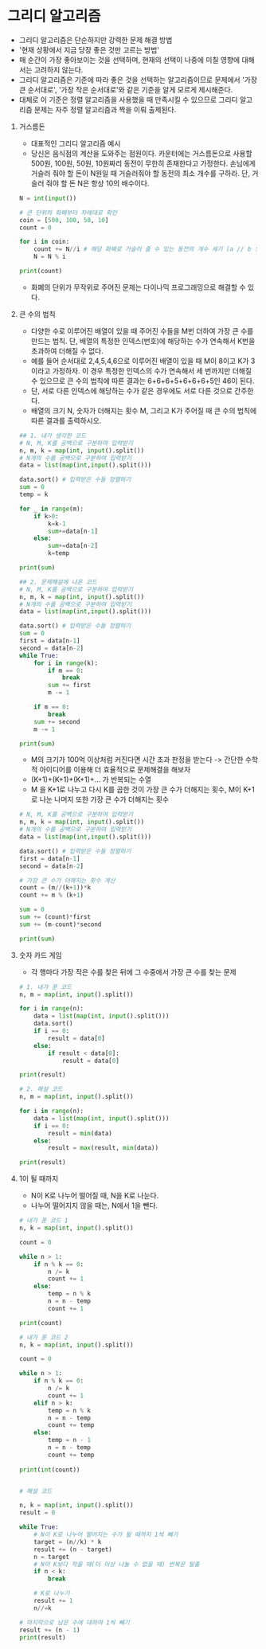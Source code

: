 # 그리디 알고리즘



- 그리디 알고리즘은 단순하지만 강력한 문제 해결 방법
- '현재 상황에서 지금 당장 좋은 것만 고르는 방법'
- 매 순간이 가장 좋아보이는 것을 선택하며, 현재의 선택이 나중에 미칠 영향에 대해서는 고려하지 않는다.
- 그리디 알고리즘은 기준에 따라 좋은 것을 선택하는 알고리즘이므로 문제에서 '가장 큰 순서대로', '가장 작은 순서대로'와 같은 기준을 알게 모르게 제시해준다.
- 대체로 이 기준은 정렬 알고리즘을 사용했을 때 만족시킬 수 있으므로 그리디 알고리즘 문제는 자주 정렬 알고리즘과 짝을 이뤄 출제된다.

1. 거스름돈

   - 대표적인 그리디 알고리즘 예시
   - 당신은 음식점의 계산을 도와주는 점원이다.  카운터에는 거스름돈으로 사용할 500원, 100원, 50원, 10원짜리 동전이 무한히 존재한다고 가정한다. 손님에게 거슬러 줘야 할 돈이 N원일 때 거슬러줘야 할 동전의 최소 개수를 구하라. 단, 거슬러 줘야 할 돈 N은 항상 10의 배수이다.

   ```python
   N = int(input())
   
   # 큰 단위의 화폐부터 차례대로 확인
   coin = [500, 100, 50, 10]
   count = 0
   
   for i in coin:
       count += N//i # 해당 화폐로 거슬러 줄 수 있는 동전의 개수 세기 (a // b : b를 a로 나눈 몫)
       N = N % i
   
   print(count)
   ```

   - 화폐의 단위가 무작위로 주어진 문제는 다이나믹 프로그래밍으로 해결할 수 있다.

2. 큰 수의 법칙

   - 다양한 수로 이루어진 배열이 있을 때 주어진 수들을 M번 더하여 가장 큰 수를 만드는 법칙. 단, 배열의 특정한 인덱스(번호)에 해당하는 수가 연속해서 K번을 초과하여 더해질 수 없다.
   - 예를 들어 순서대로 2,4,5,4,6으로 이루어진 배열이 있을 때 M이 8이고 K가 3이라고 가정하자.  이 경우 특정한 인덱스의 수가 연속해서 세 번까지만 더해질 수 있으므로 큰 수의 법칙에 따른 결과는 6+6+6+5+6+6+6+5인 46이 된다.
   - 단, 서로 다른 인덱스에 해당하는 수가 같은 경우에도 서로 다른 것으로 간주한다.
   - 배열의 크기 N, 숫자가 더해지는 횟수 M, 그리고 K가 주어질 때 큰 수의 법칙에 따른 결과를 출력하시오.

   ```python
   ## 1. 내가 생각한 코드
   # N, M, K를 공백으로 구분하여 입력받기
   n, m, k = map(int, input().split())
   # N개의 수를 공백으로 구분하여 입력받기
   data = list(map(int,input().split()))
   
   data.sort() # 입력받은 수들 정렬하기
   sum = 0
   temp = k
   
   for _ in range(m):
       if k>0:
           k=k-1
           sum+=data[n-1]
       else:
           sum+=data[n-2]
           k=temp
   
   print(sum)
   
   ## 2. 문제해설에 나온 코드
   # N, M, K를 공백으로 구분하여 입력받기
   n, m, k = map(int, input().split())
   # N개의 수를 공백으로 구분하여 입력받기
   data = list(map(int,input().split()))
   
   data.sort() # 입력받은 수들 정렬하기
   sum = 0
   first = data[n-1]
   second = data[n-2]
   while True:
       for i in range(k):
           if m == 0:
               break
           sum += first
           m -= 1
   
       if m == 0:
           break
       sum += second
       m -= 1
   
   print(sum)
   
   ```

   - M의 크기가 100억 이상처럼 커진다면 시간 초과 판정을 받는다 -> 간단한 수학적 아이디어를 이용해 더 효율적으로 문제해결을 해보자
   - (K+1)+(K+1)+(K+1)+... 가 반복되는 수열
   - M 을 K+1로 나누고 다시 K를 곱한 것이 가장 큰 수가 더해지는 횟수, M이 K+1로 나눈 나머지 또한 가장 큰 수가 더해지는 횟수

   ```python
   # N, M, K를 공백으로 구분하여 입력받기
   n, m, k = map(int, input().split())
   # N개의 수를 공백으로 구분하여 입력받기
   data = list(map(int,input().split()))
   
   data.sort() # 입력받은 수들 정렬하기
   first = data[n-1]
   second = data[n-2]
   
   # 가장 큰 수가 더해지는 횟수 계산
   count = (m//(k+1))*k
   count += m % (k+1)
   
   sum = 0
   sum += (count)*first
   sum += (m-count)*second
   
   print(sum)
   ```

3. 숫자 카드 게임

   - 각 행마다 가장 작은 수를 찾은 뒤에 그 수중에서 가장 큰 수를 찾는 문제

   ```python
   # 1. 내가 푼 코드
   n, m = map(int, input().split())
   
   for i in range(n):
       data = list(map(int, input().split()))
       data.sort()
       if i == 0:
           result = data[0]
       else:
           if result < data[0]:
               result = data[0]
   
   print(result)
   
   # 2. 해설 코드
   n, m = map(int, input().split())
   
   for i in range(n):
       data = list(map(int, input().split()))
       if i == 0:
           result = min(data)
       else:
           result = max(result, min(data))
   
   print(result)
   ```

4. 1이 될 때까지

   - N이 K로 나누어 떨어질 때, N을 K로 나눈다.
   - 나누어 떨어지지 않을 때는, N에서 1을 뺀다.

   ```python
   # 내가 푼 코드 1
   n, k = map(int, input().split())
   
   count = 0
   
   while n > 1:
       if n % k == 0:
           n /= k
           count += 1
       else:
           temp = n % k
           n = n - temp
           count += 1
   
   print(count)
   
   # 내가 푼 코드 2
   n, k = map(int, input().split())
   
   count = 0
   
   while n > 1:
       if n % k == 0:
           n /= k
           count += 1
       elif n > k:
           temp = n % k
           n = n - temp
           count += temp
       else:
           temp = n - 1
           n = n - temp
           count += temp
           
   print(int(count))
   
   
   # 해설 코드
   
   n, k = map(int, input().split())
   result = 0
   
   while True:
       # N이 K로 나누어 떨어지는 수가 될 때까지 1씩 빼기
       target = (n//k) * k
       result += (n - target)
       n = target
       # N이 K보다 작을 때(더 이상 나눌 수 없을 때) 반복문 탈출
       if n < k:
           break
   
       # K로 나누기
       result += 1
       n//=k
   
   # 마지막으로 남은 수에 대하여 1씩 빼기
   result += (n - 1)
   print(result)
   
   ```



